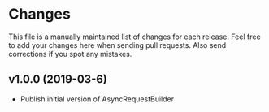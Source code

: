 # Changes

This file is a manually maintained list of changes for each release. Feel free
to add your changes here when sending pull requests. Also send corrections if
you spot any mistakes.

## v1.0.0 (2019-03-6)
* Publish initial version of AsyncRequestBuilder